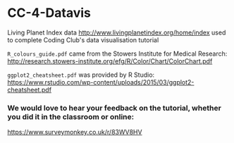 # CC-4-Datavis

Living Planet Index data http://www.livingplanetindex.org/home/index used to complete Coding Club's data visualisation tutorial

`R_colours_guide.pdf` came from the Stowers Institute for Medical Research: http://research.stowers-institute.org/efg/R/Color/Chart/ColorChart.pdf

`ggplot2_cheatsheet.pdf` was provided by R Studio: https://www.rstudio.com/wp-content/uploads/2015/03/ggplot2-cheatsheet.pdf 

### We would love to hear your feedback on the tutorial, whether you did it in the classroom or online: 
https://www.surveymonkey.co.uk/r/83WV8HV
